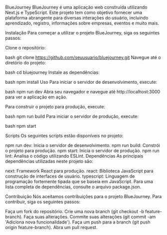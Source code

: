 BlueJourney
BlueJourney é uma aplicação web construída utilizando Next.js e TypeScript. Este projeto tem como objetivo fornecer uma plataforma abrangente para diversas interações do usuário, incluindo aprendizado, registro, informações sobre empresas, eventos e muito mais.

Instalação
Para começar a utilizar o projeto BlueJourney, siga os seguintes passos:

Clone o repositório:

bash
git clone https://github.com/seuusuario/bluejourney.git
Navegue até o diretório do projeto:

bash
cd bluejourney
Instale as dependências:

bash
npm install
Uso
Para iniciar o servidor de desenvolvimento, execute:

bash
npm run dev
Abra seu navegador e navegue até http://localhost:3000 para ver a aplicação em ação.

Para construir o projeto para produção, execute:

bash
npm run build
Para iniciar o servidor de produção, execute:

bash
npm start

Scripts
Os seguintes scripts estão disponíveis no projeto:

npm run dev: Inicia o servidor de desenvolvimento.
npm run build: Constrói o projeto para produção.
npm start: Inicia o servidor de produção.
npm run lint: Analisa o código utilizando ESLint.
Dependências
As principais dependências utilizadas neste projeto são:

next: Framework React para produção.
react: Biblioteca JavaScript para construção de interfaces de usuário.
typescript: Linguagem de programação fortemente tipada que se baseia em JavaScript.
Para uma lista completa de dependências, consulte o arquivo package.json.

Contribuição
Nós aceitamos contribuições para o projeto BlueJourney. Para contribuir, siga os seguintes passos:

Faça um fork do repositório.
Crie uma nova branch (git checkout -b feature-branch).
Faça suas alterações.
Commite suas alterações (git commit -am 'Adiciona nova funcionalidade').
Faça um push para a branch (git push origin feature-branch).
Abra um pull request.
